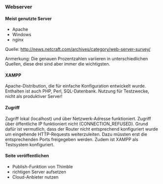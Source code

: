 ### Webserver

#### Meist genutzte Server

* Apache
* Windows
* nginx

Quelle: http://news.netcraft.com/archives/category/web-server-survey/

Anmerkung: Die genauen Prozentzahlen variieren in unterschiedlichen Quellen, diese drei sind aber immer die wichtigsten.

#### XAMPP

Apache-Distribution, die für einfache Konfiguration entwickelt wurde. Enthalten ist auch PHP, Perl, SQL-Datenbank.
Nutzung für Testzwecke, nicht als produktiver Server!

#### Zugriff

Zugriff lokal (localhost) und über Netzwerk-Adresse funktioniert.
Zugriff über öffentliche IP funktioniert nicht (CONNECTION_REFUSED). Grund dafür ist vermutlich, dass der Router nicht entsprechend konfiguriert wurde um eingehende HTTP-Requests weiterzuleiten. Dazu müssten erst die entsprechenden Ports freigegeben werden. Zudem ist XAMPP als Testsystem konfiguriert.

#### Seite veröffentlichen
* Publish-Funktion von Thimble
* richtigen Server aufsetzen
* Cloud-Anbieter nutzen
